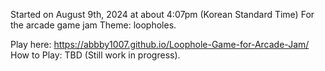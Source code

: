 Started on August 9th, 2024 at about 4:07pm (Korean Standard Time)
For the arcade game jam
Theme: loopholes.

Play here: https://abbby1007.github.io/Loophole-Game-for-Arcade-Jam/
How to Play: TBD (Still work in progress).
